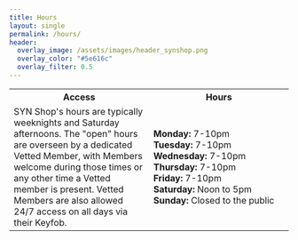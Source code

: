 ```yaml
---
title: Hours
layout: single
permalink: /hours/
header:
  overlay_image: /assets/images/header_synshop.png
  overlay_color: "#5e616c"
  overlay_filter: 0.5
---
```

<table style="width:%">
<tr>
<th style="width:30%">Access</th>
<th style="width:30%">Hours</th>
</tr>
<tr>
<td>
  <div markdown="1">
  SYN Shop's hours are typically weeknights and Saturday afternoons. The "open" hours are overseen by a dedicated Vetted Member, with Members welcome during those times or any other time a Vetted member is present. Vetted Members are also allowed 24/7 access on all days via their Keyfob.
  </div>
</td>
<td>
  <div markdown="1">
  
  **Monday:**  7-10pm  
  **Tuesday:**  7-10pm  
  **Wednesday:**  7-10pm  
  **Thursday:**  7-10pm  
  **Friday:** 7-10pm  
  **Saturday:** Noon to 5pm  
  **Sunday:** Closed to the public  
  </div>
</td>
</tr>
</table>